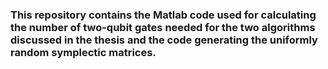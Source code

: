 ### This repository contains the Matlab code used for calculating the number of two-qubit gates needed for the two algorithms discussed in the thesis and the code generating the uniformly random symplectic matrices.
